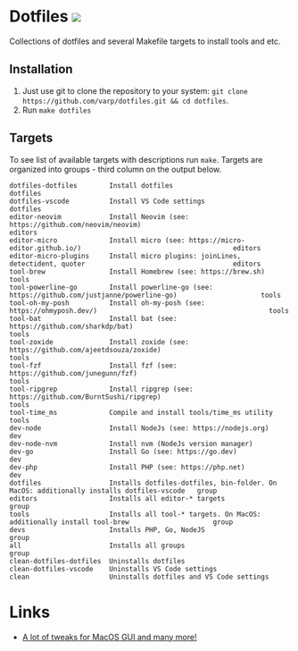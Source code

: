 # Dotfiles ![](https://github.com/varp/dotfiles/workflows/test/badge.svg)

Collections of dotfiles and several Makefile targets to install tools and etc.

## Installation

1. Just use git to clone the repository to your system: `git clone https://github.com/varp/dotfiles.git && cd dotfiles`. 
2. Run `make dotfiles`

## Targets
To see list of available targets with descriptions run `make`. Targets are organized into groups - third column on the output below.
```
dotfiles-dotfiles        Install dotfiles                                                                          dotfiles
dotfiles-vscode          Install VS Code settings                                                                  dotfiles
editor-neovim            Install Neovim (see: https://github.com/neovim/neovim)                                    editors
editor-micro             Install micro (see: https://micro-editor.github.io/)                                      editors
editor-micro-plugins     Install micro plugins: joinLines, detectident, quoter                                     editors
tool-brew                Install Homebrew (see: https://brew.sh)                                                   tools
tool-powerline-go        Install powerline-go (see: https://github.com/justjanne/powerline-go)                     tools
tool-oh-my-posh          Install oh-my-posh (see: https://ohmyposh.dev/)                                           tools
tool-bat                 Install bat (see: https://github.com/sharkdp/bat)                                         tools
tool-zoxide              Install zoxide (see: https://github.com/ajeetdsouza/zoxide)                               tools
tool-fzf                 Install fzf (see: https://github.com/junegunn/fzf)                                        tools
tool-ripgrep             Install ripgrep (see: https://github.com/BurntSushi/ripgrep)                              tools
tool-time_ms             Compile and install tools/time_ms utility                                                 tools
dev-node                 Install NodeJs (see: https://nodejs.org)                                                  dev
dev-node-nvm             Install nvm (NodeJs version manager)
dev-go                   Install Go (see: https://go.dev)                                                          dev
dev-php                  Install PHP (see: https://php.net)                                                        dev
dotfiles                 Installs dotfiles-dotfiles, bin-folder. On MacOS: additionally installs dotfiles-vscode   group
editors                  Installs all editor-* targets                                                             group
tools                    Installs all tool-* targets. On MacOS: additionally install tool-brew                     group
devs                     Installs PHP, Go, NodeJS                                                                  group
all                      Installs all groups                                                                       group
clean-dotfiles-dotfiles  Uninstalls dotfiles
clean-dotfiles-vscode    Uninstalls VS Code settings
clean                    Uninstalls dotfiles and VS Code settings
```

# Links
- [A lot of tweaks for MacOS GUI and many more!](https://github.com/mathiasbynens/dotfiles/blob/master/.macos)
